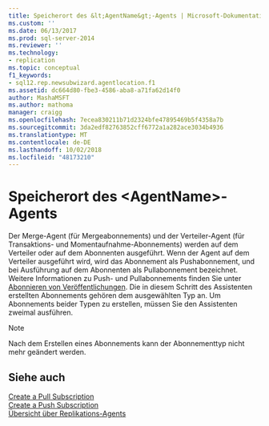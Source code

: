 ```yaml
---
title: Speicherort des &lt;AgentName&gt;-Agents | Microsoft-Dokumentation
ms.custom: ''
ms.date: 06/13/2017
ms.prod: sql-server-2014
ms.reviewer: ''
ms.technology:
- replication
ms.topic: conceptual
f1_keywords:
- sql12.rep.newsubwizard.agentlocation.f1
ms.assetid: dc664d80-fbe3-4586-aba8-a71fa62d14f0
author: MashaMSFT
ms.author: mathoma
manager: craigg
ms.openlocfilehash: 7ecea830211b71d2324bfe47895469b5f4358a7b
ms.sourcegitcommit: 3da2edf82763852cff6772a1a282ace3034b4936
ms.translationtype: MT
ms.contentlocale: de-DE
ms.lasthandoff: 10/02/2018
ms.locfileid: "48173210"
---
```

# <a name="ltagentnamegt-agent-location"></a>Speicherort des &lt;AgentName&gt;-Agents
  Der Merge-Agent (für Mergeabonnements) und der Verteiler-Agent (für Transaktions- und Momentaufnahme-Abonnements) werden auf dem Verteiler oder auf dem Abonnenten ausgeführt. Wenn der Agent auf dem Verteiler ausgeführt wird, wird das Abonnement als Pushabonnement, und bei Ausführung auf dem Abonnenten als Pullabonnement bezeichnet. Weitere Informationen zu Push- und Pullabonnements finden Sie unter [Abonnieren von Veröffentlichungen](subscribe-to-publications.md). Die in diesem Schritt des Assistenten erstellten Abonnements gehören dem ausgewählten Typ an. Um Abonnements beider Typen zu erstellen, müssen Sie den Assistenten zweimal ausführen.  
  
> [!NOTE]  
>  Nach dem Erstellen eines Abonnements kann der Abonnementtyp nicht mehr geändert werden.  
  
## <a name="see-also"></a>Siehe auch  
 [Create a Pull Subscription](create-a-pull-subscription.md)   
 [Create a Push Subscription](create-a-push-subscription.md)   
 [Übersicht über Replikations-Agents](agents/replication-agents-overview.md)  
  
  

